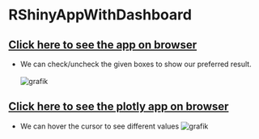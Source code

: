 # RShinyAppWithDashboard
## [Click here to see the app on browser](https://b3pu77-sarker2018.shinyapps.io/BikewerbungApp/)
 * We can check/uncheck the given boxes to show our preferred result. <br><br>
![grafik](https://user-images.githubusercontent.com/61450446/131169044-2650a5d5-48b3-4b25-b824-8e0c97e0fc91.png)


## [Click here to see the plotly app on browser](https://rpubs.com/Razeeb-Sarker/802551)
  * We can hover the cursor to see different values
![grafik](https://user-images.githubusercontent.com/61450446/131168501-312b82f5-e84e-4c96-9c30-3a7a67f3af88.png)


